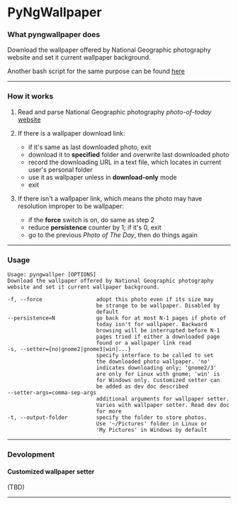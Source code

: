 # PyNgWallpaper

### What pyngwallpaper does

Download the wallpaper offered by National Geographic photography website and set it current wallpaper background.

Another bash script for the same purpose can be found [here]()

----------

### How it works

1.  Read and parse National Geographic photography *photo-of-today* [website](http://photography.nationalgeographic.com/photography/photo-of-the-day/)

1.  If there is a wallpaper download link:
    * if it's same as last downloaded photo, exit
    * download it to **specified** folder and overwrite last downloaded photo
    * record the downloading URL in a text file, which locates in current user's personal folder
    * use it as wallpaper unless in **download-only** mode
    * exit

1. If there isn't a wallpaper link, which means the photo may have  resolution improper to be wallpaper:
    * if the **force** switch is on, do same as step 2
    * reduce **persistence** counter by 1; if it's 0, exit
    * go to the previous *Photo of The Day*, then do things again

----------

### Usage

    Usage: pyngwallper [OPTIONS]
    Download the wallpaper offered by National Geographic photography website and set it current wallpaper background.

    -f, --force                 adopt this photo even if its size may
                                be strange to be wallpaper. Disabled by 
                                default
    --persistence=N             go back for at most N-1 pages if photo of
                                today isn't for wallpaper. Backward 
                                browsing will be interrupted before N-1
                                pages tried if either a downloaded page
                                found or a wallpaper link read
    -s, --setter={no|gnome2|gnome3|win|...}
                                specify interface to be called to set 
                                the downloaded photo wallpaper. 'no' 
                                indicates downloading only; 'gnome2/3'
                                are only for Linux with gnome; 'win' is
                                for Windows only. Customized setter can 
                                be added as dev doc described
    --setter-args=comma-sep-args
                                additional arguments for wallpaper setter.
                                Varies with wallpaper setter. Read dev doc
                                for more
    -t, --output-folder         specify the folder to store photos.
                                Use '~/Pictures' folder in Linux or 
                                'My Pictures' in Windows by default
    

----------

### Devolopment

#### Customized wallpaper setter
(TBD)

----------